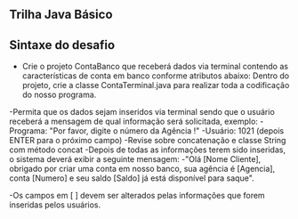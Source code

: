 ## Trilha Java Básico


## Sintaxe do desafio 

- Crie o projeto ContaBanco que receberá dados via terminal contendo as características de conta em banco conforme atributos abaixo:
Dentro do projeto, crie a classe ContaTerminal.java para realizar toda a codificação do nosso programa.

-Permita que os dados sejam inseridos via terminal sendo que o usuário receberá a mensagem de qual informação será solicitada, exemplo:
-Programa: "Por favor, digite o número da Agência !"
-Usuário: 1021 (depois ENTER para o próximo campo)
-Revise sobre concatenação e classe String com método concat
-Depois de todas as informações terem sido inseridas, o sistema deverá exibir a seguinte mensagem:
-"Olá [Nome Cliente], obrigado por criar uma conta em nosso banco, sua agência é [Agencia], conta [Numero] e seu saldo [Saldo] já está disponível para saque".

-Os campos em [ ] devem ser alterados pelas informações que forem inseridas pelos usuários.
